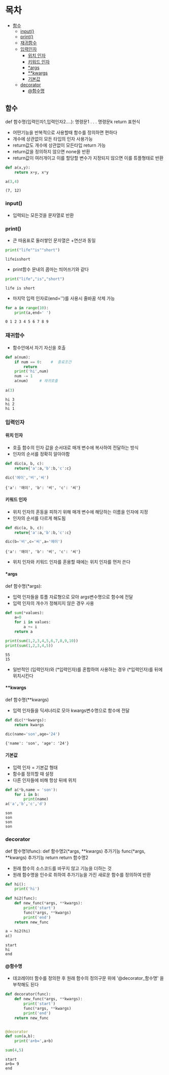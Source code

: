 # 목차

- [함수](#함수)
  - [input()](#input)
  - [print()](#print)
  - [재귀함수](#재귀함수)
  - [입력인자](#입력인자)
    - [위치 인자](#위치-인자)
    - [키워드 인자](#키워드-인자)
    - [*args](#args)
    - [**kwargs](#kwargs)
    - [기본값](#기본값)
  - [decorator](#decorator)
    - [@함수명](#함수명)



## 함수

def 함수명(입력인자1,입력인자2....):
    명령문1
    .
    .
    .
    명령문k
    return 표현식
    

- 어떤기능을 반복적으로 사용할때 함수를 정의하면 편하다
- 개수에 상관없이 모든 타입의 인자 사용가능
- return값도 개수에 상관없이 모든타입 return 가능
- return값을 정의하지 않으면 none을 반환
- return값이 여러개이고 이를 할당할 변수가 지정되지 않으면 이를 튜플형태로 반환


```python
def a(x,y):
    return x+y, x*y

a(3,4)
```




    (7, 12)



### input()

- 입력되는 모든것을 문자열로 반환

### print()

- 큰 따옴표로 둘러쌓인 문자열은 +연산과 동일


```python
print("life""is""short")
```

    lifeisshort


- print함수 문내의 콤마는 띄어쓰기와 같다


```python
print("life","is","short")
```

    life is short


- 마지막 입력 인자로(end='')를 사용시 줄바꿈 삭제 가능


```python
for a in range(10):
    print(a,end=' ')
```

    0 1 2 3 4 5 6 7 8 9 

### 재귀함수

- 함수안에서 자기 자신을 호출


```python
def a(num):
    if num == 0:    #  종료조건
        return
    print('hi',num)
    num -= 1
    a(num)     # 재귀호출
    
a(3)
```

    hi 3
    hi 2
    hi 1


### 입력인자

#### 위치 인자

- 호출 함수의 인자 값을 순서대로 매개 변수에 복사하여 전달하는 방식
- 인자의 순서를 정확히 알아야함


```python
def dic(a, b, c):
    return{'a':a,'b':b,'c':c}

dic('에이','비','씨')
```




    {'a': '에이', 'b': '비', 'c': '씨'}



#### 키워드 인자

- 위치 인자의 혼동을 피하기 위해 매개 변수에 해당하는 이름을 인자에 지정
- 인자의 순서를 다르게 해도됨


```python
def dic(a, b, c):
    return{'a':a,'b':b,'c':c}

dic(b='비',c='씨',a='에이')
```




    {'a': '에이', 'b': '비', 'c': '씨'}



- 위치 인자와 키워드 인자를 혼용할 때에는 위치 인자를 먼저 쓴다

#### *args

def 함수명(*args):

- 입력 인자들을 튜플 자료형으로 모아 args변수명으로 함수에 전달
- 입력 인자의 개수가 정해지지 않은 경우 사용


```python
def sum(*values):
    a=0
    for i in values:
        a += i
    return a

print(sum(1,2,3,4,5,6,7,8,9,10))
print(sum(1,2,3,4,5))
```

    55
    15


- 일반적인 (입력인자)와 (*입력인자)를 혼합하여 사용하는 경우 (*입력인자)를 뒤에 위치시킨다

#### **kwargs

def 함수명(**kwargs)

- 입력 인자들을 딕셔너리로 모아 kwargs변수명으로 함수에 전달


```python
def dic(**kwargs):
    return kwargs

dic(name='son',age='24')
```




    {'name': 'son', 'age': '24'}



#### 기본값

- 입력 인자 = 기본값 형태
- 함수를 정의할 때 설정
- 다른 인자들에 비해 항상 뒤에 위치


```python
def a(*b,name = 'son'):
    for i in b:
        print(name)
a('a','b','c','d')
```

    son
    son
    son
    son


### decorator

def 함수명1(func):
    def 함수명2(*args, **kwargs)
        추가기능
        func(*args, **kwargs)
        추가기능
        return
    return 함수명2

- 원래 함수의 소스코드를 바꾸지 않고 기능을 더하는 것
- 원래 함수명을 인수로 취하여 추가기능을 가진 새로운 함수를 정의하여 반환


```python
def hi():
    print('hi')
    
def hi2(func):
    def new_func(*args, **kwargs):
        print('start')
        func(*args, **kwargs)
        print('end')
    return new_func

a = hi2(hi)
a()
```

    start
    hi
    end


#### @함수명

- 데코레이터 함수를 정의한 후 원래 함수의 정의구문 위에 '@decorator_함수명' 을 부착해도 된다



```python
def decorator(func):
    def new_func(*args, **kwargs):
        print('start')
        func(*args, **kwargs)
        print('end')
    return new_func


@decorator
def sum(a,b):
    print('a+b=',a+b)

sum(4,5)
```

    start
    a+b= 9
    end

